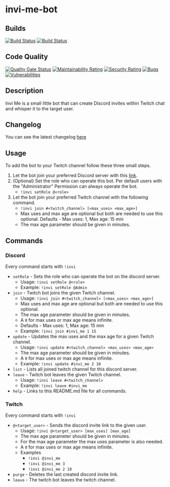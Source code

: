 # invi-me-bot
## Builds
[![Build Status](https://jenkins.korti.io/job/invi-me-bot/job/master/badge/icon?style=flat-square&subject=Dev%20build)](https://jenkins.korti.io/job/invi-me-bot/job/master/)
[![Build Status](https://jenkins.korti.io/job/invi-me-bot/job/release/badge/icon?style=flat-square&subject=Release%20build)](https://jenkins.korti.io/job/invi-me-bot/job/release/)
## Code Quality
[![Quality Gate Status](https://sonarqube.korti.io/api/project_badges/measure?project=invi-me-bot&metric=alert_status)](https://sonarqube.korti.io/dashboard?id=invi-me-bot)
[![Maintainability Rating](https://sonarqube.korti.io/api/project_badges/measure?project=invi-me-bot&metric=sqale_rating)](https://sonarqube.korti.io/dashboard?id=invi-me-bot)
[![Security Rating](https://sonarqube.korti.io/api/project_badges/measure?project=invi-me-bot&metric=security_rating)](https://sonarqube.korti.io/dashboard?id=invi-me-bot)
[![Bugs](https://sonarqube.korti.io/api/project_badges/measure?project=invi-me-bot&metric=bugs)](https://sonarqube.korti.io/dashboard?id=invi-me-bot)
[![Vulnerabilities](https://sonarqube.korti.io/api/project_badges/measure?project=invi-me-bot&metric=vulnerabilities)](https://sonarqube.korti.io/dashboard?id=invi-me-bot)
## Description
Invi Me is a small little bot that can create Discord invites within Twitch chat and whisper it to the target user.

## Changelog
You can see the latest changelog [here](https://github.com/korti11/invi-me-bot/blob/release/CHANGELOG.md)

## Usage
To add the bot to your Twitch channel follow these three small steps.

1. Let the bot join your preferred Discord server with this [link](http://invi.korti.io).
2. (Optional) Set the role who can operate this bot. Per default users with the "Administrator" Permission can always operate the bot.
    * `!invi setRole @<role>`
3. Let the bot join your preferred Twitch channel with the following command.
    * `!invi join #<twitch_channel> [<max_uses> <max_age>]`
    * Max uses and max age are optional but both are needed to use this optional. Defaults - Max uses: 1, Max age: 15 min
    * The max age parameter should be given in minutes.

## Commands

### Discord
Every command starts with `!invi`
* `setRole` - Sets the role who can operate the bot on the discord server.
    * Usage: `!invi setRole @<role>`
    * Example: `!invi setRole @Admin`
* `join` - Twitch bot joins the given Twitch channel.
    * Usage: `!invi join #<twitch_channel> [<max_uses> <max_age>]`
    * Max uses and max age are optional but both are needed to use this optional.
    * The max age parameter should be given in minutes.
    * A `0` for max uses or max age means infinite.
    * Defaults - Max uses: 1, Max age: 15 min
    * Example: `!invi join #invi_me 1 15`
* `update` - Updates the max uses and the max age for a given Twitch channel.
    * Usage: `!invi update #<twitch_channel> <max_uses> <max_age>`
    * The max age parameter should be given in minutes.
    * A `0` for max uses or max age means infinite.
    * Example: `!invi update #invi_me 2 10`
* `list` - Lists all joined twitch channel for this discord server.
* `leave` - Twitch bot leaves the given Twitch channel.
    * Usage: `!invi leave #<twitch_channel>`
    * Example: `!invi leave #invi_me`
* `help` - Links to this README.md file for all commands.
### Twitch
Every command starts with `!invi`
* `@<target_user>` - Sends the discord invite link to the given user.
    * Usage: `!invi @<target_user> [max_uses] [max_age]`
    * The max age parameter should be given in minutes.
    * For the max age parameter the max uses parameter is also needed.
    * A `0` for max uses or max age means infinite.
    * Examples
        * `!invi @invi_me`
        * `!invi @invi_me 3`
        * `!invi @invi_me 2 10`
* `purge` - Deletes the last created discord invite link.
* `leave` - The twitch bot leaves the twitch channel.
